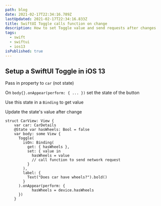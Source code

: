 ```yaml
---
path: blog
date: 2021-02-17T22:34:16.789Z
lastUpdated: 2021-02-17T22:34:16.833Z
title: SwiftUI Toggle calls function on change
description: How to set Toggle value and send requests after changes
tags:
  - swift
  - swiftui
  - ios13
isPublished: true
---
```

## Setup a SwiftUI Toggle in iOS 13

Pass in property to `car` (not state)

On `body{}.onAppear(perform: { ... })` set the state of the button

Use this state in a `Binding` to get value

Update the state's value after change

```
struct CarView: View {
    var car: CarDetails
    @State var hasWheels: Bool = false
    var body: some View {
      Toggle(
        isOn: Binding(
          get: { hasWheels },
          set: { value in
            hasWheels = value
            // call function to send network request
          }
        ), 
        label: {
          Text("Does car have wheels?").bold()
        }
      ).onAppear(perform: {
            hasWheels = device.hasWheels
      })
    }
```